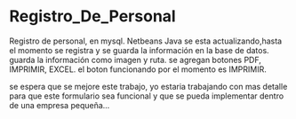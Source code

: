 # Registro_De_Personal
Registro de personal, en mysql. Netbeans Java 
se esta actualizando,hasta el momento se registra y se guarda la información en la base de datos.
guarda la información como imagen y ruta.
se agregan botones PDF, IMPRIMIR, EXCEL.
el boton funcionando por el momento es IMPRIMIR.

se espera que se mejore este trabajo, yo estaria trabajando con mas detalle para que este formulario sea funcional y que se pueda implementar
dentro de una empresa pequeña...

